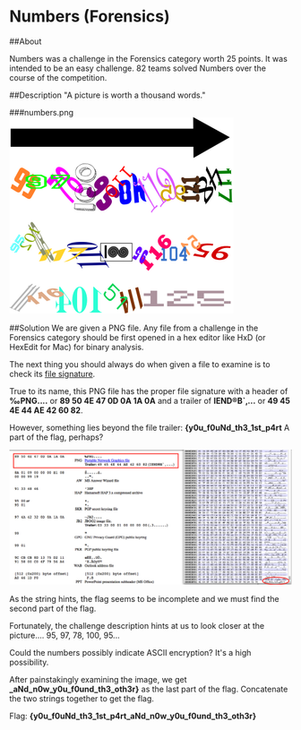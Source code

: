 # Numbers (Forensics)

##About

Numbers was a challenge in the Forensics category worth 25 points. It was intended to be an easy challenge. 82 teams solved Numbers over the course of the competition.

##Description
"A picture is worth a thousand words."

###numbers.png
![](https://raw.githubusercontent.com/synicalsyntax/CCTF2016/master/forensics/numbers.png)

##Solution
We are given a PNG file. Any file from a challenge in the Forensics category should be first opened in a hex editor like HxD (or HexEdit for Mac) for binary analysis.

The next thing you should always do when given a file to examine is to check its [file signature](http://www.garykessler.net/library/file_sigs.html).

True to its name, this PNG file has the proper file signature with a header of 	**‰PNG....** or **89 50 4E 47 0D 0A 1A 0A** and a trailer of **IEND®B`‚...** or **49 45 4E 44 AE 42 60 82**.

However, something lies beyond the file trailer: **{y0u\_f0uNd\_th3\_1st\_p4rt** A part of the flag, perhaps?

![](https://raw.githubusercontent.com/synicalsyntax/CCTF2016/master/forensics/file.png)

As the string hints, the flag seems to be incomplete and we must find the second part of the flag.

Fortunately, the challenge description hints at us to look closer at the picture.... 95, 97, 78, 100, 95...

Could the numbers possibly indicate ASCII encryption? It's a high possibility.

After painstakingly examining the image, we get **\_aNd\_n0w\_y0u\_f0und\_th3\_oth3r}** as the last part of the flag. Concatenate the two strings together to get the flag.

Flag: **{y0u\_f0uNd\_th3\_1st\_p4rt\_aNd\_n0w\_y0u\_f0und\_th3\_oth3r}**
